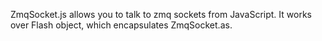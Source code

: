 ZmqSocket.js allows you to talk to zmq sockets from JavaScript. It works over Flash object, which encapsulates ZmqSocket.as.